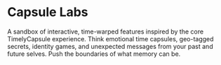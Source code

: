 # Capsule Labs
A sandbox of interactive, time-warped features inspired by the core TimelyCapsule experience. Think emotional time capsules, geo-tagged secrets, identity games, and unexpected messages from your past and future selves. Push the boundaries of what memory can be.

